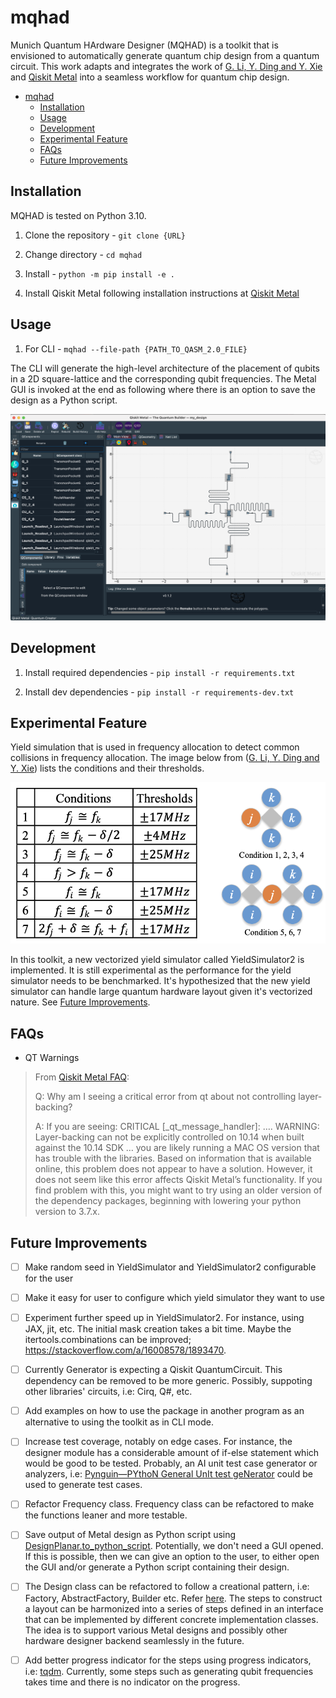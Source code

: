 # mqhad

Munich Quantum HArdware Designer (MQHAD) is a toolkit that is envisioned to automatically generate quantum chip design from a quantum circuit. This work adapts and integrates the work of [G. Li, Y. Ding and Y. Xie](https://arxiv.org/abs/1911.12879) and [Qiskit Metal](https://qiskit.org/documentation/metal/) into a seamless workflow for quantum chip design.

- [mqhad](#mqhad)
  - [Installation](#installation)
  - [Usage](#usage)
  - [Development](#development)
  - [Experimental Feature](#experimental-feature)
  - [FAQs](#faqs)
  - [Future Improvements](#future-improvements)

## Installation

MQHAD is tested on Python 3.10.

1. Clone the repository - `git clone {URL}`

2. Change directory - `cd mqhad`

3. Install - `python -m pip install -e .`

4. Install Qiskit Metal following installation instructions at [Qiskit Metal](https://qiskit.org/documentation/metal/installation.html)

## Usage

1. For CLI - `mqhad --file-path {PATH_TO_QASM_2.0_FILE}`

The CLI will generate the high-level architecture of the placement of qubits in a 2D square-lattice and the corresponding qubit frequencies. The Metal GUI is invoked at the end as following where there is an option to save the design as a Python script.

![4_qubit_2D_square_lattice](docs/images/4_qubit_2D_square_lattice.png)

## Development

1. Install required dependencies - `pip install -r requirements.txt`

2. Install dev dependencies - `pip install -r requirements-dev.txt`

## Experimental Feature

Yield simulation that is used in frequency allocation to detect common collisions in frequency allocation. The image below from ([G. Li, Y. Ding and Y. Xie](https://arxiv.org/abs/1911.12879)) lists the conditions and their thresholds.

![frequency collision conditions](docs/images/frequency_collision_conditions.png)

In this toolkit, a new vectorized yield simulator called YieldSimulator2 is implemented. It is still experimental as the performance for the yield simulator needs to be benchmarked. It's hypothesized that the new yield simulator can handle large quantum hardware layout given it's vectorized nature. See [Future Improvements](#future-improvements).

## FAQs

- QT Warnings

>From [Qiskit Metal FAQ](https://qiskit.org/documentation/metal/faq.html):
>
>Q: Why am I seeing a critical error from qt about not controlling layer-backing?
>
>A: If you are seeing: CRITICAL [_qt_message_handler]: …. WARNING: Layer-backing can not be explicitly controlled on 10.14 when built against the 10.14 SDK … you are likely running a MAC OS version that has trouble with the libraries. Based on information that is available online, this problem does not appear to have a solution. However, it does not seem like this error affects Qiskit Metal’s functionality. If you find problem with this, you might want to try using an older version of the dependency packages, beginning with lowering your python version to 3.7.x.

## Future Improvements

- [ ] Make random seed in YieldSimulator and YieldSimulator2 configurable for the user

- [ ] Make it easy for user to configure which yield simulator they want to use

- [ ] Experiment further speed up in YieldSimulator2. For instance, using JAX, jit, etc. The initial mask creation takes a bit time. Maybe the itertools.combinations can be improved; <https://stackoverflow.com/a/16008578/1893470>.

- [ ] Currently Generator is expecting a Qiskit QuantumCircuit. This dependency can be removed to be more generic. Possibly, suppoting other libraries' circuits, i.e: Cirq, Q#, etc.

- [ ] Add examples on how to use the package in another program as an alternative to using the toolkit as in CLI mode.

- [ ] Increase test coverage, notably on edge cases. For instance, the designer module has a considerable amount of if-else statement which would be good to be tested. Probably, an AI unit test case generator or analyzers, i.e: [Pynguin—PYthoN General UnIt test geNerator](https://pynguin.readthedocs.io/en/latest/) could be used to generate test cases.

- [ ] Refactor Frequency class. Frequency class can be refactored to make the functions leaner and more testable.

- [ ] Save output of Metal design as Python script using [DesignPlanar.to_python_script](https://qiskit.org/documentation/metal/stubs/qiskit_metal.designs.DesignPlanar.to_python_script.html#qiskit_metal.designs.DesignPlanar.to_python_script). Potentially, we don't need a GUI opened. If this is possible, then we can give an option to the user, to either open the GUI and/or generate a Python script containing their design.

- [ ] The Design class can be refactored to follow a creational pattern, i.e: Factory, AbstractFactory, Builder etc. Refer [here](https://refactoring.guru/design-patterns/creational-patterns). The steps to construct a layout can be harmonized into a series of steps defined in an interface that can be implemented by different concrete implementation classes. The idea is to support various Metal designs and possibly other hardware designer backend seamlessly in the future.

- [ ] Add better progress indicator for the steps using progress indicators, i.e: [tqdm](https://github.com/tqdm/tqdm). Currently, some steps such as generating qubit frequencies takes time and there is no indicator on the progress.
